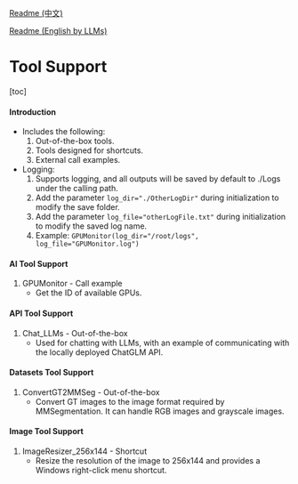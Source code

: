 [Readme (中文)](Readme.md)

[Readme (English by LLMs)](Readme_en.md)

# Tool Support

[toc]

#### Introduction

* Includes the following:
  1. Out-of-the-box tools.
  2. Tools designed for shortcuts.
  3. External call examples.
* Logging:
  1. Supports logging, and all outputs will be saved by default to ./Logs under the calling path.
  2. Add the parameter `log_dir="./OtherLogDir"` during initialization to modify the save folder.
  3. Add the parameter `log_file="otherLogFile.txt"` during initialization to modify the saved log name.
  4. Example: `GPUMonitor(log_dir="/root/logs", log_file="GPUMonitor.log")`

#### AI Tool Support

1. GPUMonitor - Call example
   * Get the ID of available GPUs.

#### API Tool Support

1. Chat_LLMs - Out-of-the-box
   * Used for chatting with LLMs, with an example of communicating with the locally deployed ChatGLM API.

#### Datasets Tool Support

1. ConvertGT2MMSeg - Out-of-the-box
   * Convert GT images to the image format required by MMSegmentation. It can handle RGB images and grayscale images.

#### Image Tool Support

1. ImageResizer_256x144 - Shortcut
   * Resize the resolution of the image to 256x144 and provides a Windows right-click menu shortcut.
